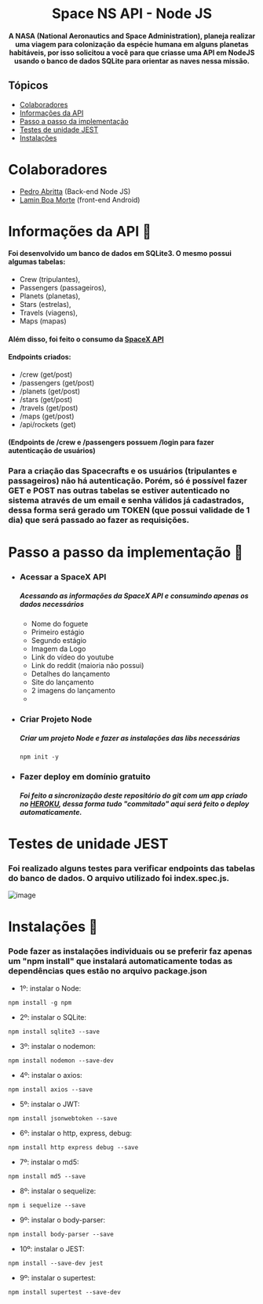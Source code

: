 <h1 align="center"> Space NS API - Node JS </h1>

<h4 align="center">   
A NASA (National Aeronautics and Space Administration), planeja realizar
uma viagem para colonização da espécie humana em alguns planetas
habitáveis, por isso solicitou a você para que criasse uma API em NodeJS
usando o banco de dados SQLite para orientar as naves nessa missão.
</h4>

## Tópicos 
- [Colaboradores](#colaboradores) 
- [Informações da API](#informações-da-api-)
- [Passo a passo da implementação](#passo-a-passo-da-implementação-)
- [Testes de unidade JEST](#testes-de-unidade-jest)
- [Instalações](#instalações-)

# Colaboradores
- <a href="https://github.com/pedro-toodoo">Pedro Abritta</a> (Back-end Node JS)
- <a href="https://github.com/Laminboamorte">Lamin Boa Morte</a> (front-end Android)

# Informações da API 📜
<h4> Foi desenvolvido um banco de dados em SQLite3. O mesmo possui algumas tabelas: </h4>

- Crew (tripulantes), 
- Passengers (passageiros), 
- Planets (planetas), 
- Stars (estrelas),
- Travels (viagens),
- Maps (mapas)

<h4> Além disso, foi feito o consumo da <a href="https://docs.spacexdata.com/">SpaceX API</a> </h4>
<h4> Endpoints criados: </h4>

- /crew (get/post) 
- /passengers (get/post)
- /planets (get/post)
- /stars (get/post)
- /travels (get/post)
- /maps (get/post)
- /api/rockets (get)

 <h4>(Endpoints de /crew e /passengers possuem /login para fazer autenticação de usuários)</h4>

<h3> Para a criação das Spacecrafts e os usuários (tripulantes e passageiros) não há autenticação. Porém, só é possível fazer GET e POST nas outras tabelas se estiver autenticado no sistema através de um email e senha válidos já cadastrados, dessa forma será gerado um TOKEN (que possui validade de 1 dia) que será passado ao fazer as requisições. </h3>


# Passo a passo da implementação 🏃
- ### Acessar a SpaceX API
    <h5>Acessando as informações da SpaceX API e consumindo apenas os dados necessários</h5>
    
    - Nome do foguete
    - Primeiro estágio
    - Segundo estágio
    - Imagem da Logo
    - Link do vídeo do youtube
    - Link do reddit (maioria não possui)
    - Detalhes do lançamento
    - Site do lançamento
    - 2 imagens do lançamento
    - 
- ### Criar Projeto Node 
    <h5>Criar um projeto Node e fazer as instalações das libs necessárias</h5>
    
    ```
    npm init -y
    ```
- ### Fazer deploy em domínio gratuito
    <h5>Foi feito a sincronização deste repositório do git com um app criado no <a href="https://dashboard.heroku.com/apps">HEROKU</a>, dessa forma tudo "commitado" aqui será feito o deploy automaticamente.</h5>
        
# Testes de unidade JEST
<h3> Foi realizado alguns testes para verificar endpoints das tabelas do banco de dados. O arquivo utilizado foi index.spec.js. </h3>

![image](https://user-images.githubusercontent.com/94690905/158018641-17f18442-4767-444a-8a23-1473f10f8a03.png)

# Instalações 🔧
<h3>Pode fazer as instalações individuais ou se preferir faz apenas um "npm install" que instalará automaticamente todas as dependências ques estão no arquivo package.json</h3>

- 1º: instalar o Node:
```
npm install -g npm
```
- 2º: instalar o SQLite:
```
npm install sqlite3 --save
```
- 3º: instalar o nodemon:
```
npm install nodemon --save-dev
```
- 4º: instalar o axios:
```
npm install axios --save
```
- 5º: instalar o JWT:
```
npm install jsonwebtoken --save
```
- 6º: instalar o http, express, debug:
```
npm install http express debug --save
```
- 7º: instalar o md5:
```
npm install md5 --save
```
- 8º: instalar o sequelize:
```
npm i sequelize --save
```
- 9º: instalar o body-parser:
```
npm install body-parser --save
```
- 10º: instalar o JEST:
```
npm install --save-dev jest
```
- 9º: instalar o supertest:
```
npm install supertest --save-dev
```

